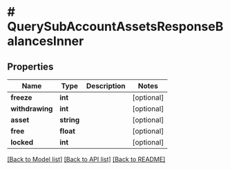 # # QuerySubAccountAssetsResponseBalancesInner

## Properties

Name | Type | Description | Notes
------------ | ------------- | ------------- | -------------
**freeze** | **int** |  | [optional]
**withdrawing** | **int** |  | [optional]
**asset** | **string** |  | [optional]
**free** | **float** |  | [optional]
**locked** | **int** |  | [optional]

[[Back to Model list]](../../README.md#models) [[Back to API list]](../../README.md#endpoints) [[Back to README]](../../README.md)
